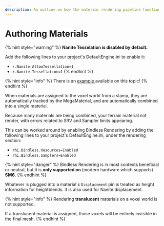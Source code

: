 ```yaml
---
description: An outline on how the material rendering pipeline functions in Voxel Plugin 2.
---
```


# Authoring Materials

{% hint style="warning" %}
**Nanite Tesselation is disabled by default.**&#x20;

Add the following lines to your project's DefaultEngine.ini to enable it:

* `r.Nanite.AllowTessellation=1`
* `r.Nanite.Tessellation=1`
{% endhint %}

{% hint style="info" %}
There is an [example ](../../../getting-started/installing-voxel-content.md)available on this topic!
{% endhint %}

When materials are assigned to the voxel world from a stamp, they are automatically tracked by the MegaMaterial, and are automatically combined into a single material.

Because many materials are being combined, your terrain material not render, with errors related to  SRV and Sampler limits appearing.&#x20;

This can be worked around by enabling Bindless Rendering by adding the following lines to your project's DefaultEngine.ini, under the rendering section:

* `rhi.Bindless.Resources=Enabled`
* `rhi.Bindless.Samplers=Enabled`

{% hint style="danger" %}
Bindless Rendering is in most contexts beneficial or neutral, but it is **only supported on** (modern hardware which supports) **SM6**.
{% endhint %}

Whatever is plugged into a material's  `Displacement` pin is treated as height information for heightblends. It is also used for Nanite displacement.&#x20;

{% hint style="info" %}
Rendering **translucent** materials on a voxel world is not supported.

If a translucent material is assigned, those voxels will be entirely invisible in the final mesh.
{% endhint %}

